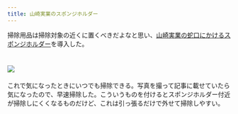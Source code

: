 ```yaml
---
title: 山崎実業のスポンジホルダー
---
```

掃除用品は掃除対象の近くに置くべきだよなと思い、[山崎実業の蛇口にかけるスポンジホルダー](https://www.amazon.co.jp/dp/B07MM4GC6P)を導入した。

![](https://lh3.googleusercontent.com/XbaVj4H5fE3A6MirQpwnDGGBhuJZqBTr5RUpfe4j7BIb0lxPjfc3p44JVC2KoF9-v32rDZMs4H4CWHjcQiEV_9_iNUWm_zQm8SZnxS2RjXYUXHnmH-AmPyx7gSlZOmKzMGImFlHfQvTDki7ztdkgDfsKzESGn41Bb5IYuTOSyCQLG9zjGvJRZMNkbkf-)
===================================================================================================================================================================================================================================

これで気になったときにいつでも掃除できる。写真を撮って記事に載せていたら気になったので、早速掃除した。こういうものを付けるとスポンジホルダー付近が掃除しにくくなるものだけど、これは引っ張るだけで外せて掃除しやすい。
